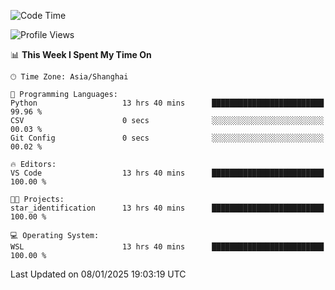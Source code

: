 <!--START_SECTION:waka-->
![Code Time](http://img.shields.io/badge/Code%20Time-2%2C193%20hrs%2055%20mins-blue)

![Profile Views](http://img.shields.io/badge/Profile%20Views-0-blue)

📊 **This Week I Spent My Time On** 

```text
🕑︎ Time Zone: Asia/Shanghai

💬 Programming Languages: 
Python                   13 hrs 40 mins      █████████████████████████   99.96 % 
CSV                      0 secs              ░░░░░░░░░░░░░░░░░░░░░░░░░   00.03 % 
Git Config               0 secs              ░░░░░░░░░░░░░░░░░░░░░░░░░   00.02 % 

🔥 Editors: 
VS Code                  13 hrs 40 mins      █████████████████████████   100.00 % 

🐱‍💻 Projects: 
star_identification      13 hrs 40 mins      █████████████████████████   100.00 % 

💻 Operating System: 
WSL                      13 hrs 40 mins      █████████████████████████   100.00 % 
```


 Last Updated on 08/01/2025 19:03:19 UTC
<!--END_SECTION:waka-->